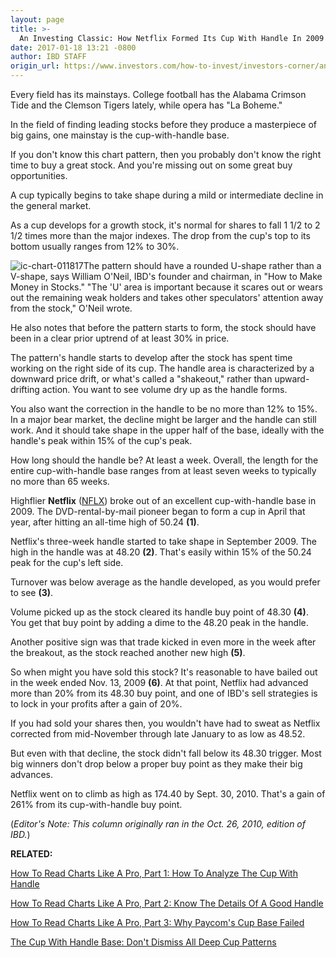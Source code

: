 ```yaml
---
layout: page
title: >-
  An Investing Classic: How Netflix Formed Its Cup With Handle In 2009
date: 2017-01-18 13:21 -0800
author: IBD STAFF
origin_url: https://www.investors.com/how-to-invest/investors-corner/an-investing-classic-how-netflix-formed-its-classic-cup-with-handle-in-2009/
---
```


Every field has its mainstays. College football has the Alabama Crimson Tide and the Clemson Tigers lately, while opera has "La Boheme."

In the field of finding leading stocks before they produce a masterpiece of big gains, one mainstay is the cup-with-handle base.

If you don't know this chart pattern, then you probably don't know the right time to buy a great stock. And you're missing out on some great buy opportunities.

A cup typically begins to take shape during a mild or intermediate decline in the general market.

As a cup develops for a growth stock, it's normal for shares to fall 1 1/2 to 2 1/2 times more than the major indexes. The drop from the cup's top to its bottom usually ranges from 12% to 30%.

![ic-chart-011817](https://www.investors.com/wp-content/uploads/2017/01/IC-011817-923x1024.png)The pattern should have a rounded U-shape rather than a V-shape, says William O'Neil, IBD's founder and chairman, in "How to Make Money in Stocks." "The 'U' area is important because it scares out or wears out the remaining weak holders and takes other speculators' attention away from the stock," O'Neil wrote.

He also notes that before the pattern starts to form, the stock should have been in a clear prior uptrend of at least 30% in price.

The pattern's handle starts to develop after the stock has spent time working on the right side of its cup. The handle area is characterized by a downward price drift, or what's called a "shakeout," rather than upward-drifting action. You want to see volume dry up as the handle forms.

You also want the correction in the handle to be no more than 12% to 15%. In a major bear market, the decline might be larger and the handle can still work. And it should take shape in the upper half of the base, ideally with the handle's peak within 15% of the cup's peak.

How long should the handle be? At least a week. Overall, the length for the entire cup-with-handle base ranges from at least seven weeks to typically no more than 65 weeks.

Highflier **Netflix** ([NFLX](https://research.investors.com/quote.aspx?symbol=NFLX)) broke out of an excellent cup-with-handle base in 2009. The DVD-rental-by-mail pioneer began to form a cup in April that year, after hitting an all-time high of 50.24 **(1)**.

Netflix's three-week handle started to take shape in September 2009. The high in the handle was at 48.20 **(2)**. That's easily within 15% of the 50.24 peak for the cup's left side.

Turnover was below average as the handle developed, as you would prefer to see **(3)**.

Volume picked up as the stock cleared its handle buy point of 48.30 **(4)**. You get that buy point by adding a dime to the 48.20 peak in the handle.

Another positive sign was that trade kicked in even more in the week after the breakout, as the stock reached another new high **(5)**.

So when might you have sold this stock? It's reasonable to have bailed out in the week ended Nov. 13, 2009 **(6)**. At that point, Netflix had advanced more than 20% from its 48.30 buy point, and one of IBD's sell strategies is to lock in your profits after a gain of 20%.

If you had sold your shares then, you wouldn't have had to sweat as Netflix corrected from mid-November through late January to as low as 48.52.

But even with that decline, the stock didn't fall below its 48.30 trigger. Most big winners don't drop below a proper buy point as they make their big advances.

Netflix went on to climb as high as 174.40 by Sept. 30, 2010. That's a gain of 261% from its cup-with-handle buy point.

(_Editor's Note: This column originally ran in the Oct. 26, 2010, edition of IBD._)

**RELATED:**

[How To Read Charts Like A Pro, Part 1: How To Analyze The Cup With Handle](https://www.investors.com/how-to-invest/investors-corner/the-basics-how-to-analyze-a-stocks-cup-with-handle/)

[How To Read Charts Like A Pro, Part 2: Know The Details Of A Good Handle](https://www.investors.com/how-to-invest/investors-corner/the-basics-spot-traits-of-proper-handles-on-cup-patterns/)

[How To Read Charts Like A Pro, Part 3: Why Paycom's Cup Base Failed](https://www.investors.com/how-to-invest/investors-corner/how-to-trade-why-did-paycom-softwares-latest-cup-with-handle-base-fail/)

[The Cup With Handle Base: Don't Dismiss All Deep Cup Patterns](https://www.investors.com/how-to-invest/investors-corner/investing-basics-dont-dismiss-all-deep-cup-with-handle-bases/)


